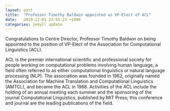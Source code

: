 ```yaml
---
layout: post
title:  "Professor Timothy Baldwin appointed as VP-Elect of ACL"
date:   2019-12-01 23:55:23 +1000
categories: jekyll update
---
```

Congratulations to Centre Director, Professor Timothy Baldwin on being appointed to the position of VP-Elect of the Association for Computational Linguistics (ACL).

ACL is the premier international scientific and professional society for people working on computational problems involving human language, a field often referred to as either computational linguistics or natural language processing (NLP). The association was founded in 1962, originally named the Association for Machine Translation and Computational Linguistics (AMTCL), and became the ACL in 1968. Activities of the ACL include the holding of an annual meeting each summer and the sponsoring of the journal Computational Linguistics, published by MIT Press; this conference and journal are the leading publications of the field. 


